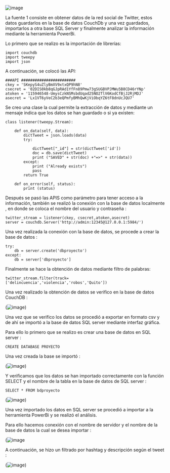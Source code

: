 ![image](https://user-images.githubusercontent.com/74840012/156652021-b6e086b8-d5d9-4275-818e-1efb4ad66ac8.png)  

La fuente 1 consiste en obtener datos de la red social de Twitter, estos datos guardarlos en la base de datos CouchDb y una vez guardados, importarlos a otra base SQL Server y finalmente analizar la información mediante la herramienta PowerBi. 

Lo primero que se realizo es la importación de librerías:

```
import couchdb
import tweepy
import json
```
A continuación, se colocó las API:

```
###API ########################
ckey = 'SKepyS4uZlyBmXV9xtxQP9hN8'
csecret = '02DIS0kb8qGJpRAd1YfFn89Pmw73gSUGBVPJMWu5B8CD46rYNp'
atoken = '115946548-UmysCzkNSMsbdUqad25NO2TlV6KodCfBjJ2RjMDJ'
asecret = 'Lx1VT6yVeC2b3eQPmfyBMhQwKjViObqYZ6tF8dnUcJQU7'
```

Se creo una clase la cual permite la extracción de datos y mediante un mensaje indica que los datos se han guardado o si ya existen:
```
class listener(tweepy.Stream):
    
    def on_data(self, data):
        dictTweet = json.loads(data)
        try:
            
            dictTweet["_id"] = str(dictTweet['id'])
            doc = db.save(dictTweet)
            print ("SAVED" + str(doc) +"=>" + str(data))
        except:
            print ("Already exists")
            pass
        return True
    
    def on_error(self, status):
        print (status)
```
Después se pasó las APIS como parámetro para tener acceso a la información, también se realizó la conexión con la base de datos localmente , en donde se coloca el nombre del usuario y contraseña : 

```
twitter_stream = listener(ckey, csecret,atoken,asecret)
server = couchdb.Server('http://admin:12345@127.0.0.1:5984/')

```

Una vez realizada la conexión con la base de datos, se procede a crear la base de datos : 
```
try:
    db = server.create('dbproyecto')
except:
    db = server['dbproyecto']

```

Finalmente se hace la obtención de datos mediante filtro de palabras: 

```
twitter_stream.filter(track=['delincuencia','violencia','robos','Quito'])

```

Una vez realizado la obtención de datos se verifico en la base de datos CouchDB :

(![image](https://user-images.githubusercontent.com/74840012/156651676-7deeecae-13a5-4c02-8cef-1077274c0150.png))


Una vez que se verifico los datos se procedió a exportar en formato csv y de ahí se importó a la base de datos SQL server mediante interfaz gráfica.

Para ello lo primero que se realizo es crear una base de datos en SQL server :

```
CREATE DATABASE PROYECTO 

```

Una vez creada la base se importó : 


(![image](https://user-images.githubusercontent.com/74840012/156651717-4308f242-8874-45d2-b27d-f4875a27ce1c.png))


Y verificamos que los datos se han importado correctamente con la función SELECT y el nombre de la tabla en la base de datos de SQL server : 

```
SELECT * FROM bdproyecto

```

(![image](https://user-images.githubusercontent.com/74840012/156651756-66f7334d-e2e9-4478-815d-74be5fe53938.png))



Una vez importado los datos en SQL server se procedió a importar a la herramienta PowerBi y se realizó el análisis. 

Para ello hacemos conexión con el nombre de servidor y el nombre de la base de datos la cual se desea importar : 

(![image](![image](https://user-images.githubusercontent.com/74840012/156651828-910e2097-94e3-4851-8103-bc0175923ee9.png))



A continuación, se hizo un filtrado por hashtag  y descripción según el tweet : 

(![image](https://user-images.githubusercontent.com/74840012/156651857-8059745b-d341-4b74-877b-c1282046caec.png))

